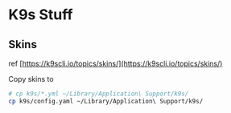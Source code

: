 # K9s Stuff

## Skins

ref [https://k9scli.io/topics/skins/](https://k9scli.io/topics/skins/)

Copy skins to 

```sh
# cp k9s/*.yml ~/Library/Application\ Support/k9s/
cp k9s/config.yaml ~/Library/Application\ Support/k9s/
```

